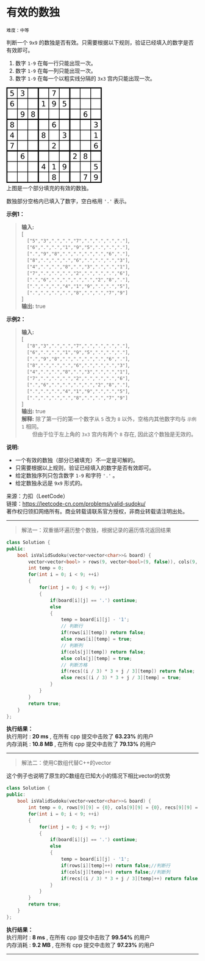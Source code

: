 # 有效的数独 #  
`难度：中等` 
 
判断一个 `9x9` 的数独是否有效。只需要根据以下规则，验证已经填入的数字是否有效即可。

1. 数字 `1-9` 在每一行只能出现一次。
2. 数字 `1-9` 在每一列只能出现一次。
3. 数字 `1-9` 在每一个以粗实线分隔的 `3x3` 宫内只能出现一次。

![数独](./pic/250px_Sudoku.png "数独示意图")  
上图是一个部分填充的有效的数独。

数独部分空格内已填入了数字，空白格用 `'.'` 表示。  

**示例1：**  
>**输入:**   
>[  
>&emsp;`["5","3",".",".","7",".",".",".","."]`,  
>&emsp;`["6",".",".","1","9","5",".",".","."]`,  
>&emsp;`[".","9","8",".",".",".",".","6","."]`,  
>&emsp;`["8",".",".",".","6",".",".",".","3"]`,  
>&emsp;`["4",".",".","8",".","3",".",".","1"]`,  
>&emsp;`["7",".",".",".","2",".",".",".","6"]`,  
>&emsp;`[".","6",".",".",".",".","2","8","."]`,  
>&emsp;`[".",".",".","4","1","9",".",".","5"]`,  
>&emsp;`[".",".",".",".","8",".",".","7","9"]`  
>]  
>**输出:** true  

**示例2：**  
>**输入:**   
>[  
>&emsp;`["8","3",".",".","7",".",".",".","."]`,  
>&emsp;`["6",".",".","1","9","5",".",".","."]`,  
>&emsp;`[".","9","8",".",".",".",".","6","."]`,  
>&emsp;`["8",".",".",".","6",".",".",".","3"]`,  
>&emsp;`["4",".",".","8",".","3",".",".","1"]`,  
>&emsp;`["7",".",".",".","2",".",".",".","6"]`,  
>&emsp;`[".","6",".",".",".",".","2","8","."]`,  
>&emsp;`[".",".",".","4","1","9",".",".","5"]`,  
>&emsp;`[".",".",".",".","8",".",".","7","9"]`  
>]  
>**输出:** true  
>**解释:** 除了第一行的第一个数字从 `5` 改为 `8` 以外，空格内其他数字均与 `示例1` 相同。  
>&emsp;&emsp;但由于位于左上角的 `3x3` 宫内有两个 `8` 存在, 因此这个数独是无效的。  

**说明:**  
- 一个有效的数独（部分已被填充）不一定是可解的。
- 只需要根据以上规则，验证已经填入的数字是否有效即可。
- 给定数独序列只包含数字 `1-9` 和字符 `'.'` 。
- 给定数独永远是 `9x9` 形式的。

来源：力扣（LeetCode）  
链接：https://leetcode-cn.com/problems/valid-sudoku/  
著作权归领扣网络所有。商业转载请联系官方授权，非商业转载请注明出处。  

---  
>解法一：双重循环遍历整个数独，根据记录的遍历情况返回结果  

```C++
class Solution {
public:
    bool isValidSudoku(vector<vector<char>>& board) {
        vector<vector<bool> > rows(9, vector<bool>(9, false)), cols(9, vector<bool>(9, false)), recs(9, vector<bool>(9, false));
        int temp = 0;
        for(int i = 0; i < 9; ++i)
        {
            for(int j = 0; j < 9; ++j)
            {
                if(board[i][j] == '.') continue;
                else
                {
                    temp = board[i][j] - '1';
                    // 判断行
                    if(rows[i][temp]) return false;
                    else rows[i][temp] = true;
                    // 判断列
                    if(cols[j][temp]) return false;
                    else cols[j][temp] = true;
                    // 判断方格
                    if(recs[(i / 3) * 3 + j / 3][temp]) return false;
                    else recs[(i / 3) * 3 + j / 3][temp] = true;
                }
            }
        }
        return true;
    }
};
```  

**执行结果：**  
执行用时 : **20 ms** , 在所有 cpp 提交中击败了 **63.23%** 的用户  
内存消耗 : **10.8 MB** , 在所有 cpp 提交中击败了 **79.13%** 的用户  

---  
>解法二：使用C数组代替C++的vector  

这个例子也说明了原生的C数组在已知大小的情况下相比vector的优势
```C++
class Solution {
public:
    bool isValidSudoku(vector<vector<char>>& board) {
        int temp = 0, rows[9][9] = {0}, cols[9][9] = {0}, recs[9][9] = {0};
        for(int i = 0; i < 9; ++i)
        {
            for(int j = 0; j < 9; ++j)
            {
                if(board[i][j] == '.') continue;
                else
                {
                    temp = board[i][j] - '1';
                    if(rows[i][temp]++) return false;//判断行
                    if(cols[j][temp]++) return false;//判断列
                    if(recs[(i / 3) * 3 + j / 3][temp]++) return false;//判断方格
                }
            }
        }
        return true;
    }
};
```  

**执行结果：**  
执行用时 : **8 ms** , 在所有 cpp 提交中击败了 **99.54%** 的用户  
内存消耗 : **9.2 MB** , 在所有 cpp 提交中击败了 **97.23%** 的用户  

---  